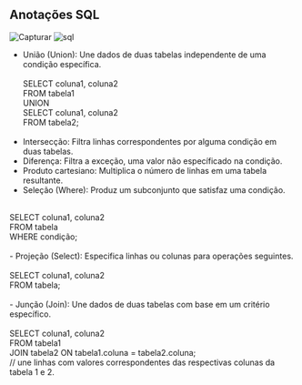 ## Anotações SQL

![Capturar](https://github.com/marcelopetroni/AnotacoesSQL/assets/105806830/c7f8240e-1d6b-41f0-bc46-2e0a523705ec)
![sql](https://github.com/marcelopetroni/AnotacoesSQL/assets/105806830/f7a0a6dd-fe14-4214-9058-6032c3d810dd)

- União (Union): Une dados de duas tabelas independente de uma condição específica. <br/>
  <br/>
  SELECT coluna1, coluna2<br/>
  FROM tabela1<br/>
  UNION<br/>
  SELECT coluna1, coluna2<br/>
  FROM tabela2;<br/>
  <br/>
- Intersecção: Filtra linhas correspondentes por alguma condição em duas tabelas.<br/>
- Diferença: Filtra a exceção, uma valor não específicado na condição.<br/>
- Produto cartesiano: Multiplica o número de linhas em uma tabela resultante.<br/>
- Seleção (Where): Produz um subconjunto que satisfaz uma condição.<br/>
<br/>
  SELECT coluna1, coluna2<br/>
  FROM tabela<br/>
  WHERE condição;<br/>
<br/>
- Projeção (Select): Especifica linhas ou colunas para operações seguintes.<br/>
<br/>
  SELECT coluna1, coluna2<br/>
  FROM tabela;<br/>
<br/>
- Junção (Join): Une dados de duas tabelas com base em um critério específico.<br/>
<br/>
  SELECT coluna1, coluna2<br/>
  FROM tabela1<br/>
  JOIN tabela2 ON tabela1.coluna = tabela2.coluna; <br/>// une linhas com valores correspondentes das respectivas colunas da tabela 1 e 2.

